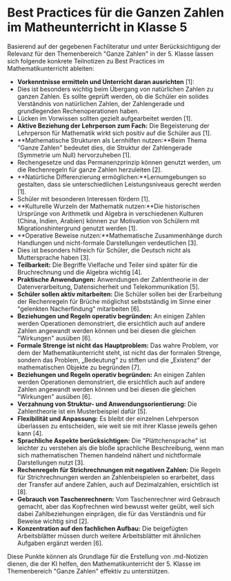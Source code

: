 # Best Practices für die Ganzen Zahlen im Matheunterricht in Klasse 5

Basierend auf der gegebenen Fachliteratur und unter Berücksichtigung der Relevanz für den Themenbereich "Ganze Zahlen" in der 5. Klasse lassen sich folgende konkrete Teilnotizen zu Best Practices im Mathematikunterricht ableiten:

- **Vorkenntnisse ermitteln und Unterricht daran ausrichten** [1]:
- Dies ist besonders wichtig beim Übergang von natürlichen Zahlen zu ganzen Zahlen. Es sollte geprüft werden, ob die Schüler ein solides Verständnis von natürlichen Zahlen, der Zahlengerade und grundlegenden Rechenoperationen haben.
- Lücken im Vorwissen sollten gezielt aufgearbeitet werden [1].
- **Aktive Beziehung der Lehrperson zum Fach:** Die Begeisterung der Lehrperson für Mathematik wirkt sich positiv auf die Schüler aus [1].
- **Mathematische Strukturen als Lernhilfen nutzen:**Beim Thema "Ganze Zahlen" bedeutet dies, die Struktur der Zahlengerade (Symmetrie um Null) hervorzuheben [1].
- Rechengesetze und das Permanenzprinzip können genutzt werden, um die Rechenregeln für ganze Zahlen herzuleiten [2].
- **Natürliche Differenzierung ermöglichen:**Lernumgebungen so gestalten, dass sie unterschiedlichen Leistungsniveaus gerecht werden [1].
- Schüler mit besonderen Interessen fördern [1].
- **Kulturelle Wurzeln der Mathematik nutzen:**Die historischen Ursprünge von Arithmetik und Algebra in verschiedenen Kulturen (China, Indien, Arabien) können zur Motivation von Schülern mit Migrationshintergrund genutzt werden [1].
- **Operative Beweise nutzen:**Mathematische Zusammenhänge durch Handlungen und nicht-formale Darstellungen verdeutlichen [3].
- Dies ist besonders hilfreich für Schüler, die Deutsch nicht als Muttersprache haben [3].
- **Teilbarkeit:** Die Begriffe Vielfache und Teiler sind später für die Bruchrechnung und die Algebra wichtig [4].
- **Praktische Anwendungen:** Anwendungen der Zahlentheorie in der Datenverarbeitung, Datensicherheit und Telekommunikation [5].
- **Schüler sollen aktiv mitarbeiten:** Die Schüler sollen bei der Erarbeitung der Rechenregeln für Brüche möglichst selbstständig im Sinne einer "gelenkten Nacherfindung“ mitarbeiten [6].
- **Beziehungen und Regeln operativ begründen:** An einigen Zahlen werden Operationen demonstriert, die ersichtlich auch auf andere Zahlen angewandt werden können und bei diesen die gleichen "Wirkungen" ausüben [6].
- **Formale Strenge ist nicht das Hauptproblem:** Das wahre Problem, vor dem der Mathematikunterricht steht, ist nicht das der formalen Strenge, sondern das Problem, „Bedeutung“ zu stiften und die „Existenz“ der mathematischen Objekte zu begründen [7].
- **Beziehungen und Regeln operativ begründen:** An einigen Zahlen werden Operationen demonstriert, die ersichtlich auch auf andere Zahlen angewandt werden können und bei diesen die gleichen "Wirkungen" ausüben [6].
- **Verzahnung von Struktur- und Anwendungsorientierung:** Die Zahlentheorie ist ein Musterbeispiel dafür [5].
- **Flexibilität und Anpassung:** Es bleibt der einzelnen Lehrperson überlassen zu entscheiden, wie weit sie mit ihrer Klasse jeweils gehen kann [4].
- **Sprachliche Aspekte berücksichtigen:** Die "Plättchensprache" ist leichter zu verstehen als die bloße sprachliche Beschreibung, wenn man sich mathematischen Themen handelnd nähert und nichtformale Darstellungen nutzt [3].
- **Rechenregeln für Strichrechnungen mit negativen Zahlen:** Die Regeln für Strichrechnungen werden an Zahlenbeispielen so erarbeitet, dass der Transfer auf andere Zahlen, auch auf Dezimalzahlen, ersichtlich ist [8].
- **Gebrauch von Taschenrechnern:** Vom Taschenrechner wird Gebrauch gemacht, aber das Kopfrechnen wird bewusst weiter geübt, weil sich dabei Zahlbeziehungen einprägen, die für das Verständnis und für Beweise wichtig sind [2].
- **Konzentration auf den fachlichen Aufbau:** Die beigefügten Arbeitsblätter müssen durch weitere Arbeitsblätter mit ähnlichen Aufgaben ergänzt werden [6].

Diese Punkte können als Grundlage für die Erstellung von .md-Notizen dienen, die der KI helfen, den Mathematikunterricht der 5. Klasse im Themenbereich "Ganze Zahlen" effektiv zu unterstützen.